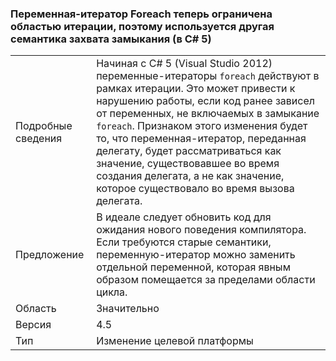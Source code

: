 ### <a name="foreach-iterator-variable-is-now-scoped-within-the-iteration-so-closure-capturing-semantics-are-different-in-c5"></a>Переменная-итератор Foreach теперь ограничена областью итерации, поэтому используется другая семантика захвата замыкания (в C# 5)

|   |   |
|---|---|
|Подробные сведения|Начиная с C# 5 (Visual Studio 2012) переменные-итераторы <code>foreach</code> действуют в рамках итерации. Это может привести к нарушению работы, если код ранее зависел от переменных, не включаемых в замыкание <code>foreach</code>. Признаком этого изменения будет то, что переменная-итератор, переданная делегату, будет рассматриваться как значение, существовавшее во время создания делегата, а не как значение, которое существовало во время вызова делегата.|
|Предложение|В идеале следует обновить код для ожидания нового поведения компилятора. Если требуются старые семантики, переменную-итератор можно заменить отдельной переменной, которая явным образом помещается за пределами области цикла.|
|Область|Значительно|
|Версия|4.5|
|Тип|Изменение целевой платформы|

